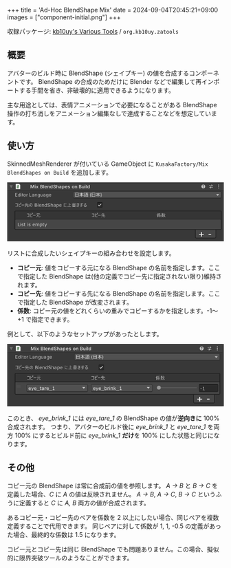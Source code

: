 +++
title = 'Ad-Hoc BlendShape Mix'
date = 2024-09-04T20:45:21+09:00
images = ["component-initial.png"]
+++

収録パッケージ: [kb10uy's Various Tools](https://github.com/kb10uy/kb10uy-zatools) / `org.kb10uy.zatools`

## 概要

アバターのビルド時に BlendShape (シェイプキー) の値を合成するコンポーネントです。
BlendShape の合成のためだけに Blender などで編集して再インポートする手間を省き、非破壊的に適用できるようになります。

主な用途としては、表情アニメーションで必要になることがある BlendShape 操作の打ち消しをアニメーション編集なしで達成することなどを想定しています。


## 使い方

SkinnedMeshRenderer が付いている GameObject に `KusakaFactory/Mix BlendShapes on Build` を追加します。

![Component View](./component-initial.png?width=480px "コンポーネント追加直後の状態")

リストに合成したいシェイプキーの組み合わせを設定します。

* **コピー元**: 値をコピーする元になる BlendShape の名前を指定します。ここで指定した BlendShape は(他の定義でコピー先に指定されない限り)維持されます。
* **コピー先**: 値をコピーする先になる BlendShape の名前を指定します。ここで指定した BlendShape が改変されます。
* **係数**: コピー元の値をどれくらいの重みでコピーするかを指定します。-1～+1 で指定できます。

例として、以下のようなセットアップがあったとします。

![Component View](./example-1.png?width=480px "設定例")

このとき、 *eye_brink_1* には *eye_tare_1* の BlendShape の値が**逆向きに** 100% 合成されます。
つまり、アバターのビルド後に *eye_brink_1* と *eye_tare_1* を両方 100% にするとビルド前に *eye_brink_1* **だけ**を 100% にした状態と同じになります。

## その他

コピー元の BlendShape は常に合成前の値を参照します。 *A → B* と *B → C* を定義した場合、*C* に *A* の値は反映されません。
*A → B*, *A → C*, *B → C* というふうに定義すると *C* に *A, B* 両方の値が合成されます。

あるコピー元・コピー先のペアを係数を 2 以上にしたい場合、同じペアを複数定義することで代用できます。
同じペアに対して係数が 1, 1, -0.5 の定義があった場合、最終的な係数は 1.5 になります。

コピー元とコピー先は同じ BlendShape でも問題ありません。この場合、擬似的に限界突破ツールのようなことができます。
